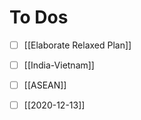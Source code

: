 # To Dos
- [ ] [[Elaborate Relaxed Plan]]
- [ ] [[India-Vietnam]]
- [ ] [[ASEAN]]
- [ ] [[2020-12-13]]

